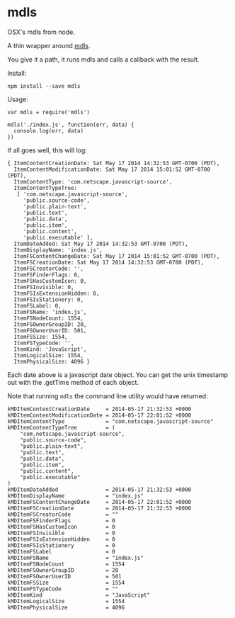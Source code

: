 # mdls

OSX's mdls from node.

A thin wrapper around [mdls](https://developer.apple.com/library/Mac/documentation/Darwin/Reference/ManPages/man1/mdls.1.html).

You give it a path, it runs mdls and calls a callback with the result.

Install:

`npm install --save mdls`

Usage:

```
var mdls = require('mdls')

mdls('./index.js', function(err, data) {
  console.log(err, data)
})
```

If all goes well, this will log:

```
{ ItemContentCreationDate: Sat May 17 2014 14:32:53 GMT-0700 (PDT),
  ItemContentModificationDate: Sat May 17 2014 15:01:52 GMT-0700 (PDT),
  ItemContentType: 'com.netscape.javascript-source',
  ItemContentTypeTree:
   [ 'com.netscape.javascript-source',
     'public.source-code',
     'public.plain-text',
     'public.text',
     'public.data',
     'public.item',
     'public.content',
     'public.executable' ],
  ItemDateAdded: Sat May 17 2014 14:32:53 GMT-0700 (PDT),
  ItemDisplayName: 'index.js',
  ItemFSContentChangeDate: Sat May 17 2014 15:01:52 GMT-0700 (PDT),
  ItemFSCreationDate: Sat May 17 2014 14:32:53 GMT-0700 (PDT),
  ItemFSCreatorCode: '',
  ItemFSFinderFlags: 0,
  ItemFSHasCustomIcon: 0,
  ItemFSInvisible: 0,
  ItemFSIsExtensionHidden: 0,
  ItemFSIsStationery: 0,
  ItemFSLabel: 0,
  ItemFSName: 'index.js',
  ItemFSNodeCount: 1554,
  ItemFSOwnerGroupID: 20,
  ItemFSOwnerUserID: 501,
  ItemFSSize: 1554,
  ItemFSTypeCode: '',
  ItemKind: 'JavaScript',
  ItemLogicalSize: 1554,
  ItemPhysicalSize: 4096 }
```

Each date above is a javascript date object. You can get the unix timestamp out
with the .getTime method of each object.

Note that running `mdls` the command line utility would have returned:

```
kMDItemContentCreationDate     = 2014-05-17 21:32:53 +0000
kMDItemContentModificationDate = 2014-05-17 22:01:52 +0000
kMDItemContentType             = "com.netscape.javascript-source"
kMDItemContentTypeTree         = (
    "com.netscape.javascript-source",
    "public.source-code",
    "public.plain-text",
    "public.text",
    "public.data",
    "public.item",
    "public.content",
    "public.executable"
)
kMDItemDateAdded               = 2014-05-17 21:32:53 +0000
kMDItemDisplayName             = "index.js"
kMDItemFSContentChangeDate     = 2014-05-17 22:01:52 +0000
kMDItemFSCreationDate          = 2014-05-17 21:32:53 +0000
kMDItemFSCreatorCode           = ""
kMDItemFSFinderFlags           = 0
kMDItemFSHasCustomIcon         = 0
kMDItemFSInvisible             = 0
kMDItemFSIsExtensionHidden     = 0
kMDItemFSIsStationery          = 0
kMDItemFSLabel                 = 0
kMDItemFSName                  = "index.js"
kMDItemFSNodeCount             = 1554
kMDItemFSOwnerGroupID          = 20
kMDItemFSOwnerUserID           = 501
kMDItemFSSize                  = 1554
kMDItemFSTypeCode              = ""
kMDItemKind                    = "JavaScript"
kMDItemLogicalSize             = 1554
kMDItemPhysicalSize            = 4096
```
